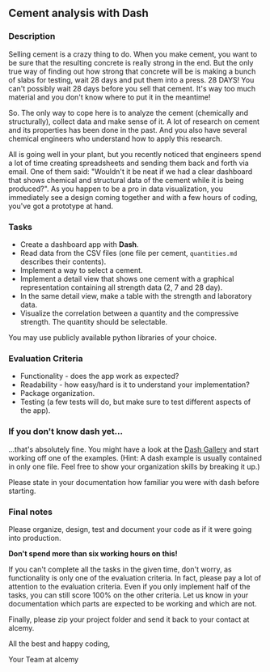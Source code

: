 ## Cement analysis with Dash

### Description

Selling cement is a crazy thing to do. When you make cement, you want to be sure that the resulting concrete is really strong in the end. But the only true way of finding out how strong that concrete will be is making a bunch of slabs for testing, wait 28 days and put them into a press. 28 DAYS! You can't possibly wait 28 days before you sell that cement. It's way too much material and you don't know where to put it in the meantime!

So. The only way to cope here is to analyze the cement (chemically and structurally), collect data and make sense of it. A lot of research on cement and its properties has been done in the past. And you also have several chemical engineers who understand how to apply this research.

All is going well in your plant, but you recently noticed that engineers spend a lot of time creating spreadsheets and sending them back and forth via email. One of them said: "Wouldn't it be neat if we had a clear dashboard that shows chemical and structural data of the cement while it is being produced?". As you happen to be a pro in data visualization, you immediately see a design coming together and with a few hours of coding, you've got a prototype at hand.

### Tasks

- Create a dashboard app with **Dash**.
- Read data from the CSV files (one file per cement, `quantities.md` describes their contents).
- Implement a way to select a cement.
- Implement a detail view that shows one cement with a graphical representation containing all strength data (2, 7 and 28 day).
- In the same detail view, make a table with the strength and laboratory data.
- Visualize the correlation between a quantity and the compressive strength. The quantity should be selectable.

You may use publicly available python libraries of your choice.

### Evaluation Criteria

- Functionality - does the app work as expected?
- Readability - how easy/hard is it to understand your implementation?
- Package organization.
- Testing (a few tests will do, but make sure to test different aspects of the app).

### If you don't know dash yet...

...that's absolutely fine. You might have a look at the [Dash Gallery](https://dash.plot.ly/gallery) and start working off one of the examples. (Hint: A dash example is usually contained in only one file. Feel free to show your organization skills by breaking it up.)

Please state in your documentation how familiar you were with dash before starting.

### Final notes

Please organize, design, test and document your code as if it were going into production.

**Don't spend more than six working hours on this!**

If you can't complete all the tasks in the given time, don't worry, as functionality is only one of the evaluation criteria. In fact, please pay a lot of attention to the evaluation criteria. Even if you only implement half of the tasks, you can still score 100% on the other criteria. Let us know in your documentation which parts are expected to be working and which are not.

Finally, please zip your project folder and send it back to your contact at alcemy.

All the best and happy coding,

Your Team at alcemy
